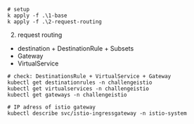 
```
# setup
k apply -f .\1-base
k apply -f .\2-request-routing

```


2) request routing
* destination + DestinationRule + Subsets 
* Gateway 
* VirtualService 


```
# check: DestinationsRule + VirtualService + Gateway
kubectl get destinationrules -n challengeistio
kubectl get virtualservices -n challengeistio
kubectl get gateways -n challengeistio

# IP adress of istio gateway
kubectl describe svc/istio-ingressgateway -n istio-system
```






